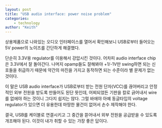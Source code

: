 ```yaml
---
layout: post
title: "USB audio interface: power noise problem"
categories:
    - technology
author: "Keith"
---
```


상용제품으로 나와있는 오디오 인터페이스를 열어서 확인해보니 USB로부터 들어오는 5V power의 노이즈를 간단하게 해결했다.

단순히 3.3V용 regulator를 이용해서 강압시킨 것이다. 어차피 audio interface chip은 3.3V에서 잘 돌아간다. 나머지 opamp들도 잘해봐야 +1/-1V만 swing하면 되는 신호들을 취급하기 때문에 약간의 마진을 가지고 동작하면 되는 수준이라 별 문제가 없는 것이다.

이 말은 USB audio interface가 USB로부터 받는 전원 단자(VCC)를 끊어버리고 안정적인 외부 전원을 받도록 만들어도 된단 뜻인데, 어찌되었든 기판을 칼로 긁어내서 wire를 없에야 하는 것이니 그다지 쉽지는 않다. 그럴 바에야 아예 동글타입의 voltage regulator가 있으면 더 유용한데 마땅한 물건이 없어서 손수 제작해야 한다.

결국, USB를 케이블로 연결시키고 그 중간을 뜯어내서 외부 전원을 공급받을 수 있도록 개조해야 된다. 이것이 내가 취할 수 있는 가장 좋은 답이다.
